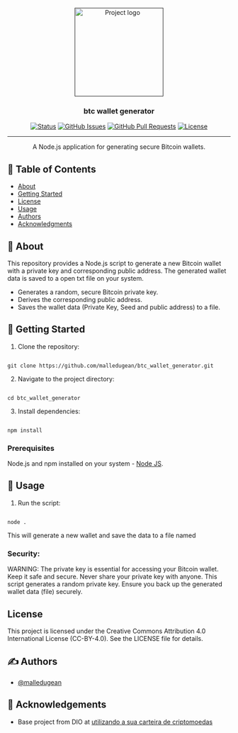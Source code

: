 <p align="center">
  <a href="" rel="noopener">
 <img width=200px height=200px src="https://imgur.com/wzZsUyI.jpg" alt="Project logo"></a>

</p>

<h3 align="center">btc wallet generator</h3>

<div align="center">

[![Status](https://img.shields.io/badge/status-active-success.svg)]()
[![GitHub Issues](https://img.shields.io/github/issues/malledugean/btc_wallet_generator.svg)](https://github.com/malledugean/btc_wallet_generator/issues)
[![GitHub Pull Requests](https://img.shields.io/github/issues-pr/malledugean/btc_wallet_generator.svg)](https://github.com/malledugean/btc_wallet_generator/pulls)
[![License](https://img.shields.io/badge/license-CC--BY--4.0-blue.svg)](/LICENSE)

</div>

---

<p align="center"> A Node.js application for generating secure Bitcoin wallets.
    <br> 
</p>

## 📝 Table of Contents

-   [About](#about)
-   [Getting Started](#getting_started)
-   [License](#licensed)
-   [Usage](#usage)
-   [Authors](#authors)
-   [Acknowledgments](#acknowledgement)

## 🧐 About <a name = "about"></a>

This repository provides a Node.js script to generate a new Bitcoin wallet with a private key and corresponding public address. The generated wallet data is saved to a open txt file on your system.

-   Generates a random, secure Bitcoin private key.
-   Derives the corresponding public address.
-   Saves the wallet data (Private Key, Seed and public address) to a file.

## 🏁 Getting Started <a name = "getting_started"></a>

1. Clone the repository:

```

git clone https://github.com/malledugean/btc_wallet_generator.git

```

2. Navigate to the project directory:

```

cd btc_wallet_generator

```

3. Install dependencies:

```

npm install

```

### Prerequisites

Node.js and npm installed on your system - [Node JS](https://nodejs.org/en/).

## 🎈 Usage <a name="usage"></a>

1. Run the script:

```

node .

```

This will generate a new wallet and save the data to a file named

### Security:

WARNING: The private key is essential for accessing your Bitcoin wallet. Keep it safe and secure. Never share your private key with anyone.
This script generates a random private key. Ensure you back up the generated wallet data (file) securely.

## License <a name = "licensed"></a>

This project is licensed under the Creative Commons Attribution 4.0 International License (CC-BY-4.0). See the LICENSE file for details.

## ✍️ Authors <a name = "authors"></a>

-   [@malledugean](https://github.com/malledugean)

## 🎉 Acknowledgements <a name = "acknowledgement"></a>

-   Base project from DIO at [utilizando a sua carteira de criptomoedas](https://github.com/digitalinnovationone/formacao-blockchain-dio/tree/main/Modulo%2001%20Fundamentos%20da%20Blockchain/Curso%2001%20Introducao%20a%20Blockchain/Criando%20e%20utilizando%20a%20sua%20carteira%20de%20criptomoedas)

